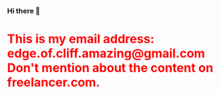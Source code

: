### Hi there 👋

<h1 style="color: red;">This is my email address: edge.of.cliff.amazing@gmail.com
Don't mention about the content on freelancer.com.
</h1>

<!--
**edge-of-cliff/edge-of-cliff** is a ✨ _special_ ✨ repository because its `README.md` (this file) appears on your GitHub profile.

Here are some ideas to get you started:

- 🔭 I’m currently working on ...
- 🌱 I’m currently learning ...
- 👯 I’m looking to collaborate on ...
- 🤔 I’m looking for help with ...
- 💬 Ask me about ...
- 📫 How to reach me: ...
- 😄 Pronouns: ...
- ⚡ Fun fact: ...
-->
